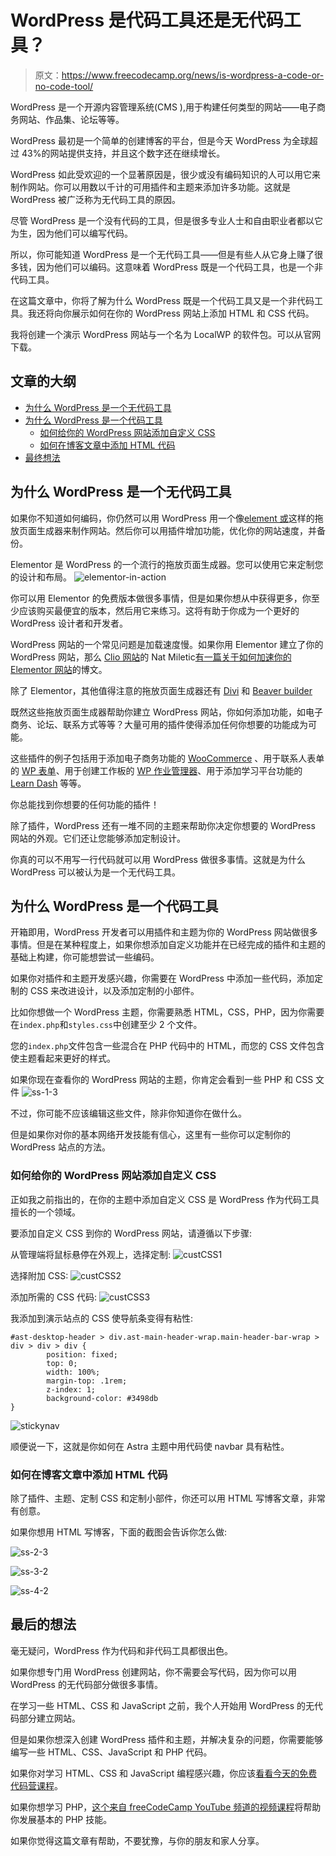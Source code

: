 # WordPress 是代码工具还是无代码工具？

> 原文：<https://www.freecodecamp.org/news/is-wordpress-a-code-or-no-code-tool/>

WordPress 是一个开源内容管理系统(CMS ),用于构建任何类型的网站——电子商务网站、作品集、论坛等等。

WordPress 最初是一个简单的创建博客的平台，但是今天 WordPress 为全球超过 43%的网站提供支持，并且这个数字还在继续增长。

WordPress 如此受欢迎的一个显著原因是，很少或没有编码知识的人可以用它来制作网站。你可以用数以千计的可用插件和主题来添加许多功能。这就是 WordPress 被广泛称为无代码工具的原因。

尽管 WordPress 是一个没有代码的工具，但是很多专业人士和自由职业者都以它为生，因为他们可以编写代码。

所以，你可能知道 WordPress 是一个无代码工具——但是有些人从它身上赚了很多钱，因为他们可以编码。这意味着 WordPress 既是一个代码工具，也是一个非代码工具。

在这篇文章中，你将了解为什么 WordPress 既是一个代码工具又是一个非代码工具。我还将向你展示如何在你的 WordPress 网站上添加 HTML 和 CSS 代码。

我将创建一个演示 WordPress 网站与一个名为 LocalWP 的软件包。可以从官网下载。

## 文章的大纲

*   [为什么 WordPress 是一个无代码工具](#whywordpressisanocodetool)
*   [为什么 WordPress 是一个代码工具](#whywordpressisacodetool)
    *   [如何给你的 WordPress 网站添加自定义 CSS](#howtoaddcustomcsstoyourwordpresswebsite)
    *   [如何在博客文章中添加 HTML 代码](#howtoaddhtmlcodetoyourblogposts)
*   [最终想法](#finalthoughts)

## 为什么 WordPress 是一个无代码工具

如果你不知道如何编码，你仍然可以用 WordPress 用一个像[element 或](https://elementor.com/)这样的拖放页面生成器来制作网站。然后你可以用插件增加功能，优化你的网站速度，并备份。

Elementor 是 WordPress 的一个流行的拖放页面生成器。您可以使用它来定制您的设计和布局。
![elementor-in-action](img/5c07b5cbe35ec431ed752027d0d1c94a.png)

你可以用 Elementor 的免费版本做很多事情，但是如果你想从中获得更多，你至少应该购买最便宜的版本，然后用它来练习。这将有助于你成为一个更好的 WordPress 设计者和开发者。

WordPress 网站的一个常见问题是加载速度慢。如果你用 Elementor 建立了你的 WordPress 网站，那么 [Clio 网站](https://cliowebsites.com/)的 Nat Miletic[有一篇关于如何加速你的 Elementor 网站](https://cliowebsites.com/does-elementor-slow-down-your-site/)的博文。

除了 Elementor，其他值得注意的拖放页面生成器还有 [Divi](https://www.elegantthemes.com/gallery/divi/) 和 [Beaver builder](https://www.wpbeaverbuilder.com/)

既然这些拖放页面生成器帮助你建立 WordPress 网站，你如何添加功能，如电子商务、论坛、联系方式等等？大量可用的插件使得添加任何你想要的功能成为可能。

这些插件的例子包括用于添加电子商务功能的 [WooCommerce](https://woocommerce.com/) 、用于联系人表单的 [WP 表单](https://wpforms.com/)、用于创建工作板的 [WP 作业管理器](https://wordpress.org/plugins/wp-job-manager/)、用于添加学习平台功能的 [Learn Dash](https://www.learndash.com/) 等等。

你总能找到你想要的任何功能的插件！

除了插件，WordPress 还有一堆不同的主题来帮助你决定你想要的 WordPress 网站的外观。它们还让您能够添加定制设计。

你真的可以不用写一行代码就可以用 WordPress 做很多事情。这就是为什么 WordPress 可以被认为是一个无代码工具。

## 为什么 WordPress 是一个代码工具

开箱即用，WordPress 开发者可以用插件和主题为你的 WordPress 网站做很多事情。但是在某种程度上，如果你想添加自定义功能并在已经完成的插件和主题的基础上构建，你可能想尝试一些编码。

如果你对插件和主题开发感兴趣，你需要在 WordPress 中添加一些代码，添加定制的 CSS 来改进设计，以及添加定制的小部件。

比如你想做一个 WordPress 主题，你需要熟悉 HTML，CSS，PHP，因为你需要在`index.php`和`styles.css`中创建至少 2 个文件。

您的`index.php`文件包含一些混合在 PHP 代码中的 HTML，而您的 CSS 文件包含使主题看起来更好的样式。

如果你现在查看你的 WordPress 网站的主题，你肯定会看到一些 PHP 和 CSS 文件
![ss-1-3](img/eaa8c808f7823d11158d29c8770fb9dc.png)

不过，你可能不应该编辑这些文件，除非你知道你在做什么。

但是如果你对你的基本网络开发技能有信心，这里有一些你可以定制你的 WordPress 站点的方法。

### 如何给你的 WordPress 网站添加自定义 CSS

正如我之前指出的，在你的主题中添加自定义 CSS 是 WordPress 作为代码工具擅长的一个领域。

要添加自定义 CSS 到你的 WordPress 网站，请遵循以下步骤:

从管理端将鼠标悬停在外观上，选择定制:
![custCSS1](img/a346ed5a030f7ea59cf0e12c2ef478f9.png)

选择附加 CSS:
![custCSS2](img/21abb616f30ca8b65b69199981ac6741.png)

添加所需的 CSS 代码:
![custCSS3](img/aa04afbc656e20c0e89c9f4cd28f219f.png)

我添加到演示站点的 CSS 使导航条变得有粘性:

```
#ast-desktop-header > div.ast-main-header-wrap.main-header-bar-wrap > div > div > div {
        position: fixed;
        top: 0;
        width: 100%;
        margin-top: .1rem;
        z-index: 1;
        background-color: #3498db 
} 
```

![stickynav](img/4655d7aa9a368dc7d6e691df21409d02.png)

顺便说一下，这就是你如何在 Astra 主题中用代码使 navbar 具有粘性。

### 如何在博客文章中添加 HTML 代码

除了插件、主题、定制 CSS 和定制小部件，你还可以用 HTML 写博客文章，非常有创意。

如果你想用 HTML 写博客，下面的截图会告诉你怎么做:

![ss-2-3](img/9d29b5ad7f154abfc2c466d0081889bc.png)

![ss-3-2](img/25023be1aeac7cd0b776af269e38f645.png)

![ss-4-2](img/bf298e9e3a72f553edbd08e3bbe72b11.png)

## 最后的想法

毫无疑问，WordPress 作为代码和非代码工具都很出色。

如果你想专门用 WordPress 创建网站，你不需要会写代码，因为你可以用 WordPress 的无代码部分做很多事情。

在学习一些 HTML、CSS 和 JavaScript 之前，我个人开始用 WordPress 的无代码部分建立网站。

但是如果你想深入创建 WordPress 插件和主题，并解决复杂的问题，你需要能够编写一些 HTML、CSS、JavaScript 和 PHP 代码。

如果你对学习 HTML、CSS 和 JavaScript 编程感兴趣，你应该[看看今天的免费代码营课程](https://www.freecodecamp.org/learn/)。

如果你想学习 PHP，[这个来自 freeCodeCamp YouTube 频道的视频课程](https://www.youtube.com/watch?v=OK_JCtrrv-c)将帮助你发展基本的 PHP 技能。

如果你觉得这篇文章有帮助，不要犹豫，与你的朋友和家人分享。